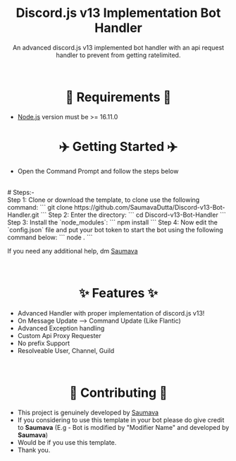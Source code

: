 <h1 align="center">
  Discord.js v13 Implementation Bot Handler
  <br>
</h1>

<p align="center">An advanced discord.js v13 implemented bot handler with an api request handler to prevent from getting ratelimited.</p>

<br>

<h1 align="center"> 📲 Requirements 📲 </h1>

- [Node.js](https://nodejs.org/en/) version must be >= 16.11.0

<h1 align="center"> ✈️ Getting Started ✈️ </h1>

- Open the Command Prompt and follow the steps below
<br>
# Steps:-
<br>
Step 1: Clone or download the template, to clone use the following command:
```
git clone https://github.com/SaumavaDutta/Discord-v13-Bot-Handler.git
```
Step 2: Enter the directory:
```
cd Discord-v13-Bot-Handler
```
Step 3: Install the `node_modules`:
```
npm install
```
Step 4: Now edit the `config.json` file and put your bot token to start the bot using the following command below:
```
node .
```

If you need any additional help, dm [Saumava](https://discord.com/users/1069555290875367496)

<br>

<h1 align="center"> ✨ Features ✨ </h1>

- Advanced Handler with proper implementation of discord.js v13!
- On Message Update --> Command Update (Like Flantic)
- Advanced Exception handling
- Custom Api Proxy Requester
- No prefix Support
- Resolveable User, Channel, Guild

<br>

<h1 align="center"> 🤝 Contributing 🤝 </h1>

- This project is genuinely developed by [Saumava](https://discord.com/users/1069555290875367496)
- If you considering to use this template in your bot please do give credit to **Saumava** (E.g - Bot is modified by "Modifier Name" and developed by **Saumava**)
- Would be if you use this template.
- Thank you.
